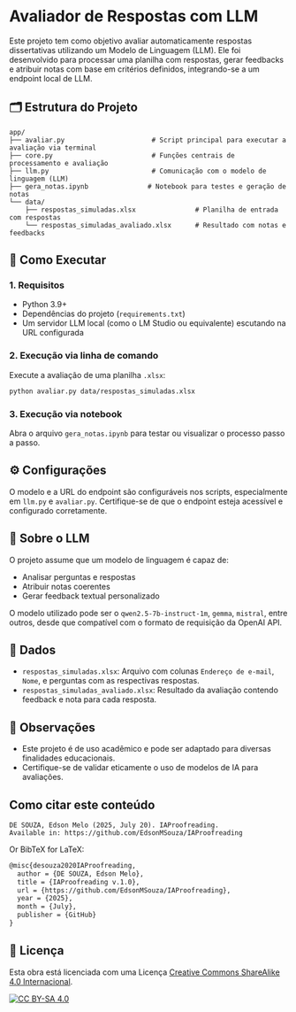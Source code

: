 # Avaliador de Respostas com LLM

Este projeto tem como objetivo avaliar automaticamente respostas dissertativas utilizando um Modelo de Linguagem (LLM). Ele foi desenvolvido para processar uma planilha com respostas, gerar feedbacks e atribuir notas com base em critérios definidos, integrando-se a um endpoint local de LLM.

## 🗂 Estrutura do Projeto

```
app/
├── avaliar.py                      # Script principal para executar a avaliação via terminal
├── core.py                         # Funções centrais de processamento e avaliação
├── llm.py                          # Comunicação com o modelo de linguagem (LLM)
├── gera_notas.ipynb               # Notebook para testes e geração de notas
└── data/
    ├── respostas_simuladas.xlsx               # Planilha de entrada com respostas
    └── respostas_simuladas_avaliado.xlsx      # Resultado com notas e feedbacks
```

## 🚀 Como Executar

### 1. Requisitos

- Python 3.9+
- Dependências do projeto (`requirements.txt`)
- Um servidor LLM local (como o LM Studio ou equivalente) escutando na URL configurada

### 2. Execução via linha de comando

Execute a avaliação de uma planilha `.xlsx`:

```bash
python avaliar.py data/respostas_simuladas.xlsx
```

### 3. Execução via notebook

Abra o arquivo `gera_notas.ipynb` para testar ou visualizar o processo passo a passo.

## ⚙️ Configurações

O modelo e a URL do endpoint são configuráveis nos scripts, especialmente em `llm.py` e `avaliar.py`. Certifique-se de que o endpoint esteja acessível e configurado corretamente.

## 🧠 Sobre o LLM

O projeto assume que um modelo de linguagem é capaz de:

- Analisar perguntas e respostas
- Atribuir notas coerentes
- Gerar feedback textual personalizado

O modelo utilizado pode ser o `qwen2.5-7b-instruct-1m`, `gemma`, `mistral`, entre outros, desde que compatível com o formato de requisição da OpenAI API.

## 📂 Dados

- `respostas_simuladas.xlsx`: Arquivo com colunas `Endereço de e-mail`, `Nome`, e perguntas com as respectivas respostas.
- `respostas_simuladas_avaliado.xlsx`: Resultado da avaliação contendo feedback e nota para cada resposta.

## 📌 Observações

- Este projeto é de uso acadêmico e pode ser adaptado para diversas finalidades educacionais.
- Certifique-se de validar eticamente o uso de modelos de IA para avaliações.

## Como citar este conteúdo

```
DE SOUZA, Edson Melo (2025, July 20). IAProofreading.
Available in: https://github.com/EdsonMSouza/IAProofreading
```

Or BibTeX for LaTeX:

```latex
@misc{desouza2020IAProofreading,
  author = {DE SOUZA, Edson Melo},
  title = {IAProofreading v.1.0},
  url = {https://github.com/EdsonMSouza/IAProofreading},
  year = {2025},
  month = {July},
  publisher = {GitHub}
}
```

## 📝 Licença

Esta obra está licenciada com uma Licença [Creative Commons ShareAlike 4.0 Internacional](http://creativecommons.org/licenses/by-sa/4.0/).

[![CC BY-SA 4.0](https://licensebuttons.net/l/by-sa/4.0/88x31.png)](http://creativecommons.org/licenses/by-sa/4.0/)

